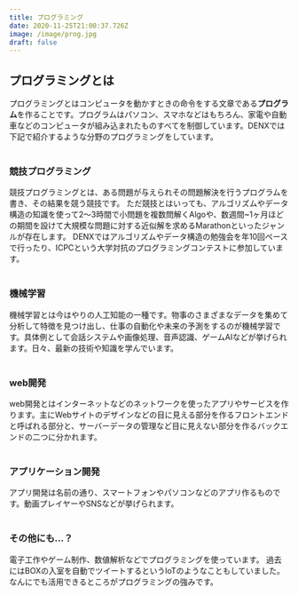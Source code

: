 ```yaml
---
title: プログラミング
date: 2020-11-25T21:00:37.726Z
image: /image/prog.jpg
draft: false
---
```

## プログラミングとは
プログラミングとはコンピュータを動かすときの命令をする文章である**プログラム**を作ることです。プログラムはパソコン、スマホなどはもちろん、家電や自動車などのコンピュータが組み込まれたものすべてを制御しています。DENXでは下記で紹介するような分野のプログラミングをしています。
<br><br>

### 競技プログラミング
競技プログラミングとは、ある問題が与えられその問題解決を行うプログラムを書き、その結果を競う競技です。 ただ競技とはいっても、アルゴリズムやデータ構造の知識を使って2～3時間で小問題を複数問解くAlgoや、数週間~1ヶ月ほどの期間を設けて大規模な問題に対する近似解を求めるMarathonといったジャンルが存在します。
DENXではアルゴリズムやデータ構造の勉強会を年10回ペースで行ったり、ICPCという大学対抗のプログラミングコンテストに参加しています。
<br><br>
### 機械学習
機械学習とは今はやりの人工知能の一種です。物事のさまざまなデータを集めて分析して特徴を見つけ出し、仕事の自動化や未来の予測をするのが機械学習です。具体例として会話システムや画像処理、音声認識、ゲームAIなどが挙げられます。日々、最新の技術や知識を学んでいます。
<br><br>
### web開発
web開発とはインターネットなどのネットワークを使ったアプリやサービスを作ります。主にWebサイトのデザインなどの目に見える部分を作るフロントエンドと呼ばれる部分と、サーバーデータの管理など目に見えない部分を作るバックエンドの二つに分かれます。
<br><br>

### アプリケーション開発

アプリ開発は名前の通り、スマートフォンやパソコンなどのアプリ作るものです。動画プレイヤーやSNSなどが挙げられます。
<br><br>

### その他にも...？
電子工作やゲーム制作、数値解析などでプログラミングを使っています。
過去にはBOXの入室を自動でツイートするというIoTのようなこともしていました。なんにでも活用できるところがプログラミングの強みです。







